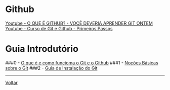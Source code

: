 # Github

[Youtube - O QUE É GITHUB? - VOCÊ DEVERIA APRENDER GIT ONTEM](https://youtu.be/ZDo_f3ZibFA)
[Youtube - Curso de Git e Github - Primeiros Passos](https://www.youtube.com/watch?v=4aWOj-kWpM4&list=PLmSWX0ePcw4h4Hf1nmrvIxJJ_2QjojhVC)
# Guia Introdutório
###0 - [O que é e como funcioma o Git e o Github](https://www.oficinadanet.com.br/post/16111-o-que-e-e-como-funciona-o-git-e-github)
###1 - [Noções Básicas sobre o Git](https://git-scm.com/book/pt-br/v1/Primeiros-passos-No%C3%A7%C3%B5es-B%C3%A1sicas-de-Git)
###2 - [Guia de Instalação do Git](https://medium.com/trainingcenter/plano-para-estudar-git-e-github-enquanto-aprende-programa%C3%A7%C3%A3o-f5d5f986f459)

---
[Voltar](https://lpae.github.io/)
